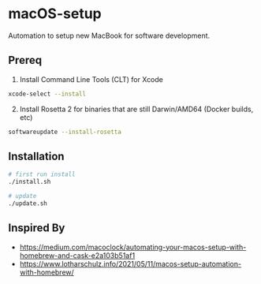 # macOS-setup

Automation to setup new MacBook for software development.

## Prereq

1. Install Command Line Tools (CLT) for Xcode
```sh
xcode-select --install
```
2. Install Rosetta 2 for binaries that are still Darwin/AMD64 (Docker builds, etc)
```sh
softwareupdate --install-rosetta
```

## Installation

```sh
# first run install
./install.sh

# update
./update.sh
```

## Inspired By

* https://medium.com/macoclock/automating-your-macos-setup-with-homebrew-and-cask-e2a103b51af1
* https://www.lotharschulz.info/2021/05/11/macos-setup-automation-with-homebrew/